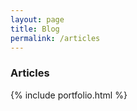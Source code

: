 ```yaml
---
layout: page
title: Blog
permalink: /articles
---
```


<h3>Articles</h3>
{% include portfolio.html %}

